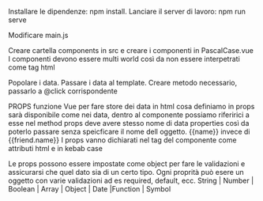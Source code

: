 <!-- 1 -->
Installare le dipendenze: npm install.
Lanciare il server di lavoro: npm run serve

<!-- 2 -->
Modificare main.js

<!-- 3 -->
Creare cartella components in src e creare i componenti in PascalCase.vue
I componenti devono essere multi world così da non essere interpetrati come tag html

<!-- 4 -->
Popolare i data.
Passare i data al template.
Creare metodo necessario, passarlo a @click corrispondente

<!-- 5 -->
PROPS
funzione Vue per fare store dei data in html
cosa definiamo in props sarà disponibile come nei data, dentro al componente
possiamo riferirici a esse nel method
props deve avere stesso nome di data properties così da poterlo passare senza speicficare il nome dell oggetto. {{name}} invece di {{friend.name}}
I props vanno dichiarati nel tag del componente come attributi html e in kebab case

<!-- 6 -->
Le props possono essere impostate come object per fare le validazioni e assicurarsi che quel dato sia di un certo tipo.
Ogni proprità può esere un oggetto con varie validazioni ad es required, default,  ecc.
String | Number | Boolean | Array | Object | Date |Function | Symbol